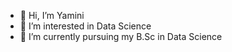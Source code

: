 - 👋 Hi, I’m Yamini
- 👀 I’m interested in Data Science
- 🌱 I’m currently pursuing my B.Sc in Data Science

<!---
ya19102001/ya19102001 is a ✨ special ✨ repository because its `README.md` (this file) appears on your GitHub profile.
You can click the Preview link to take a look at your changes.
--->
